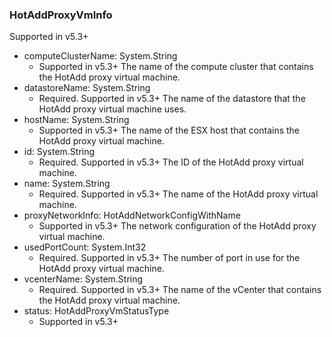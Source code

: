 ### HotAddProxyVmInfo
Supported in v5.3+

- computeClusterName: System.String
  - Supported in v5.3+
  The name of the compute cluster that contains the HotAdd proxy virtual machine.
- datastoreName: System.String
  - Required. Supported in v5.3+
  The name of the datastore that the HotAdd proxy virtual machine uses.
- hostName: System.String
  - Supported in v5.3+
  The name of the ESX host that contains the HotAdd proxy virtual machine.
- id: System.String
  - Required. Supported in v5.3+
  The ID of the HotAdd proxy virtual machine.
- name: System.String
  - Required. Supported in v5.3+
  The name of the HotAdd proxy virtual machine.
- proxyNetworkInfo: HotAddNetworkConfigWithName
  - Supported in v5.3+
  The network configuration of the HotAdd proxy virtual machine.
- usedPortCount: System.Int32
  - Required. Supported in v5.3+
  The number of port in use for the HotAdd proxy virtual machine.
- vcenterName: System.String
  - Required. Supported in v5.3+
  The name of the vCenter that contains the HotAdd proxy virtual machine.
- status: HotAddProxyVmStatusType
  - Supported in v5.3+
